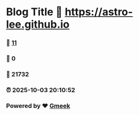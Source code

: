 # Blog Title :link: https://astro-lee.github.io 
### :page_facing_up: [11](https://astro-lee.github.io/tag.html) 
### :speech_balloon: 0 
### :hibiscus: 21732 
### :alarm_clock: 2025-10-03 20:10:52 
### Powered by :heart: [Gmeek](https://github.com/Meekdai/Gmeek)
